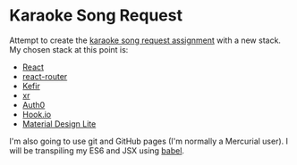 # Karaoke Song Request

Attempt to create the [karaoke song request assignment][0] with a new stack. My chosen stack at this point is:

* [React](https://facebook.github.io/react/)
* [react-router](https://github.com/rackt/react-router)
* [Kefir](https://rpominov.github.io/kefir/)
* [xr](https://github.com/radiosilence/xr)
* [Auth0](https://auth0.com)
* [Hook.io](http://hook.io)
* [Material Design Lite](http://www.getmdl.io)

I'm also going to use git and GitHub pages (I'm normally a Mercurial user). I will be transpiling my ES6 and JSX using [babel][1].

[0]: https://github.com/colinbate/web-club-assignments/tree/master/song-request
[1]: http://babeljs.io
